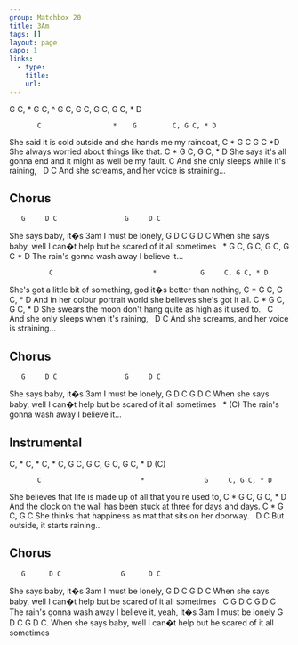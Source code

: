 ```yaml
---
group: Matchbox 20
title: 3Am
tags: []
layout: page
capo: 1
links: 
  - type: 
    title: 
    url: 
---
```



G C, * G C, ^ G C, G C, G C, G C, * D

 		   C			      *	   G         C, G C, * D
She said it is cold outside and she hands me my raincoat,
	     C			   *	 G   C G C *D
She always worried about things like that.
		  C			              *	    G      C, G C, * D
She says it's all gonna end and it might as well be my fault.
					 C
And she only sleeps while it's raining,
&nbsp;        D		 	 C
And she screams, and her voice is straining...

## Chorus
	   G	 D C	      	     G     D C
She says baby,  it�s 3am I must be lonely,
		  G	D C  					           G      D     C
When she says baby,  well I can�t help but be scared of it all sometimes
&nbsp;                                *     G C, G C, G C, G C * D
The rain's gonna wash away I believe it...

		      C			                *           G     C, G C, * D
She's got a little bit of something, god it�s better than nothing,
		      C			          *		     G  C, G C, * D
And in her colour portrait world she believes she's got it all.
		   C			          *		   G     C, G C, * D
She swears the moon don't hang quite as high as it used to.
&nbsp;                             C
And she only sleeps when it's raining,
&nbsp;        D		 	 C
And she screams, and her voice is straining...

## Chorus
	   G	 D C	      	     G     D C
She says baby,  it�s 3am I must be lonely,
		  G	D C  					           G      D     C
When she says baby,  well I can�t help but be scared of it all sometimes
&nbsp;                                *        (C)
The rain's gonna wash away I believe it...

## Instrumental
<quiet>  C, * C, * C, * C,
G C, G C, G C, G C, * D  (C)

	       C			             *               G     C, G C, * D
She believes that life is made up of all that you're used to,
	               C                      *         G          C, G C, * D
And the clock on the wall has been stuck at three for days and days.
	          C			        *           G     C, G C <loud>
She thinks that happiness as mat that sits on her doorway.
&nbsp;   D                  C
But outside, it starts raining...

## Chorus
	   G	  D C	      		G      D C
She says baby,   it�s 3am I must be lonely,
		  G	 D C  			       G       D    C
When she says baby, well I can�t help but be scared of it all sometimes
&nbsp;   C                           G      D C                       G   D C
The rain's gonna wash away I believe it, yeah, it�s 3am I must be lonely
		  G	D C  					           G   D    C.
When she says baby,  well I can�t help but be scared of it all sometimes

